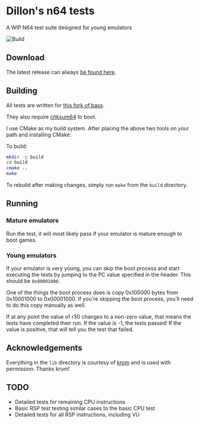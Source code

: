 # Dillon's n64 tests
A WIP N64 test suite designed for young emulators

![Build](https://github.com/Dillonb/n64-tests/workflows/Build/badge.svg)

## Download
The latest release can always [be found here](https://github.com/Dillonb/n64-tests/releases/tag/latest).

## Building
All tests are written for [this fork of bass](https://github.com/ARM9/bass).

They also require [chksum64](https://raw.githubusercontent.com/DragonMinded/libdragon/8c4e8505778a5c84e5477394eddfb127ce44d71b/tools/chksum64.c) to boot.

I use CMake as my build system. After placing the above two tools on your path and installing CMake:

To build:
```bash
mkdir -p build
cd build
cmake ..
make
```

To rebuild after making changes, simply run `make` from the `build` directory.

## Running
### Mature emulators
Run the test, it will most likely pass if your emulator is mature enough to boot games.

### Young emulators
If your emulator is very young, you can skip the boot process and start executing the tests by jumping to the PC value specified in the header. This should be `0x80001000`.

One of the things the boot process does is copy 0x100000 bytes from 0x10001000 to 0x00001000. If you're skipping the boot process, you'll need to do this copy manually as well.

If at any point the value of r30 changes to a non-zero value, that means the tests have completed their run. If the value is -1, the tests passed! If the value is positive, that will tell you the test that failed.

## Acknowledgements
Everything in the `lib` directory is courtesy of [krom](https://github.com/PeterLemon/N64) and is used with permission. Thanks krom!

## TODO
- Detailed tests for remaining CPU instructions
- Basic RSP test testing similar cases to the basic CPU test
- Detailed tests for all RSP instructions, including VU